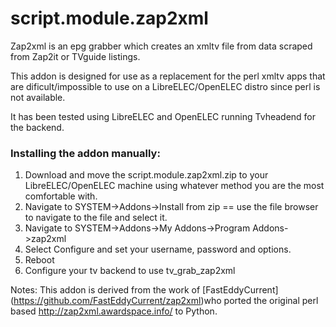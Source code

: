 # script.module.zap2xml

Zap2xml is an epg grabber which creates an xmltv file from data scraped from Zap2it or TVguide listings.

This addon is designed for use as a replacement for the perl xmltv apps that are dificult/impossible to use on a LibreELEC/OpenELEC distro since perl is not available.

It has been tested using LibreELEC and OpenELEC running Tvheadend for the backend.


### Installing the addon manually:

1. Download and move the script.module.zap2xml.zip to your LibreELEC/OpenELEC machine using whatever method you are the most comfortable with.
2. Navigate to SYSTEM->Addons->Install from zip
    == use the file browser to navigate to the file and select it.
3. Navigate to SYSTEM->Addons->My Addons->Program Addons->zap2xml
4. Select Configure and set your username, password and options.
5. Reboot
6. Configure your tv backend to use tv_grab_zap2xml

Notes:
This addon is derived from the work of [FastEddyCurrent] (https://github.com/FastEddyCurrent/zap2xml)who ported the original perl based http://zap2xml.awardspace.info/ to Python.

